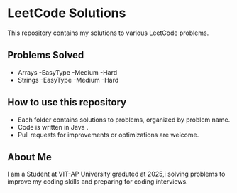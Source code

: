 # LeetCode Solutions

This repository contains my solutions to various LeetCode problems.

## Problems Solved
- Arrays
  -EasyType
  -Medium
  -Hard
- Strings
  -EasyType
  -Medium
  -Hard

## How to use this repository
- Each folder contains solutions to problems, organized by problem name.
- Code is written in Java .
- Pull requests for improvements or optimizations are welcome.

## About Me
I am a Student at VIT-AP University graduted at 2025,i  solving problems to improve my coding skills and preparing for coding interviews.
